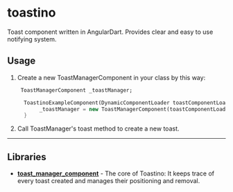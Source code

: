 # toastino

Toast component written in AngularDart.
Provides clear and easy to use notifying system. 

## Usage

1. Create a new ToastManagerComponent in your class by this way:

    ```dart
     ToastManagerComponent _toastManager;

      ToastinoExampleComponent(DynamicComponentLoader toastComponentLoader, ViewContainerRef viewContainerRef){
           _toastManager = new ToastManagerComponent(toastComponentLoader, viewContainerRef);
      }
    ```

2. Call ToastManager's toast method to create a new toast.

---

## Libraries

- **[toast_manager_component](./lib/src/toast_manager_component.dart)** - The core of Toastino: It keeps trace of every toast created and manages their positioning and removal.
